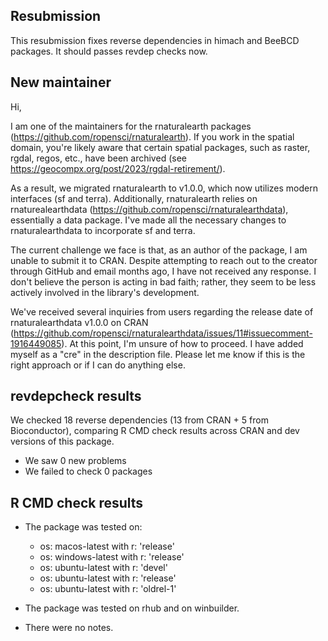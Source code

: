 ## Resubmission

This resubmission fixes reverse dependencies in himach and BeeBCD packages. It should passes revdep checks now.

## New maintainer

Hi,

I am one of the maintainers for the rnaturalearth packages
(https://github.com/ropensci/rnaturalearth). If you work in the spatial domain,
you're likely aware that certain spatial packages, such as raster, rgdal,
regos, etc., have been archived (see
https://geocompx.org/post/2023/rgdal-retirement/).

As a result, we migrated rnaturalearth to v1.0.0, which now utilizes modern
interfaces (sf and terra). Additionally, rnaturalearth relies on
rnaturealearthdata (https://github.com/ropensci/rnaturalearthdata), essentially
a data package. I've made all the necessary changes to rnaturalearthdata to
incorporate sf and terra.

The current challenge we face is that, as an author of the package, I am unable
to submit it to CRAN. Despite attempting to reach out to the creator through
GitHub and email months ago, I have not received any response. I don't believe
the person is acting in bad faith; rather, they seem to be less actively
involved in the library's development.

We've received several inquiries from users regarding the release date of
rnaturalearthdata v1.0.0 on CRAN
(https://github.com/ropensci/rnaturalearthdata/issues/11#issuecomment-1916449085).
At this point, I'm unsure of how to proceed. I have added myself as a "cre" in
the description file. Please let me know if this is the right approach or if I
can do anything else.

## revdepcheck results

We checked 18 reverse dependencies (13 from CRAN + 5 from Bioconductor), comparing R CMD check results across CRAN and dev versions of this package.

- We saw 0 new problems
- We failed to check 0 packages

## R CMD check results

- The package was tested on:

  - os: macos-latest with r: 'release'
  - os: windows-latest with r: 'release'
  - os: ubuntu-latest with r: 'devel'
  - os: ubuntu-latest with r: 'release'
  - os: ubuntu-latest with r: 'oldrel-1'

- The package was tested on rhub and on winbuilder.

- There were no notes.
